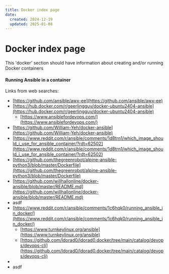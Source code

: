 ```yaml
---
title: Docker index page
date:
  created: 2024-12-19
  updated: 2025-01-08
---
```


# Docker index page

This 'docker' section should have information about creating and/or running Docker containers

#### Running Ansible in a container

Links from web searches:
- [https://github.com/ansible/awx-ee](https://github.com/ansible/awx-ee)
- [https://hub.docker.com/r/geerlingguy/docker-ubuntu2404-ansible](https://hub.docker.com/r/geerlingguy/docker-ubuntu2404-ansible)
    - [https://www.ansiblefordevops.com/](https://www.ansiblefordevops.com/)
- [https://github.com/William-Yeh/docker-ansible](https://github.com/William-Yeh/docker-ansible)
- [https://www.reddit.com/r/ansible/comments/1d8trn1/which_image_should_i_use_for_ansible_container/?rdt=62502](https://www.reddit.com/r/ansible/comments/1d8trn1/which_image_should_i_use_for_ansible_container/?rdt=62502)
- [https://github.com/thegreenrobot/alpine-ansible-python3/blob/master/Dockerfile](https://github.com/thegreenrobot/alpine-ansible-python3/blob/master/Dockerfile)
- [https://github.com/willhallonline/docker-ansible/blob/master/README.md](https://github.com/willhallonline/docker-ansible/blob/master/README.md)
- asdf
- [https://www.reddit.com/r/ansible/comments/1c6hqk0/running_ansible_in_docker/](https://www.reddit.com/r/ansible/comments/1c6hqk0/running_ansible_in_docker/)
    - [https://www.turnkeylinux.org/ansible](https://www.turnkeylinux.org/ansible)
    - [https://github.com/ldorad0/ldorad0.docker/tree/main/catalog/devops/devops-cli](https://github.com/ldorad0/ldorad0.docker/tree/main/catalog/devops/devops-cli)
- []()
- asdf


